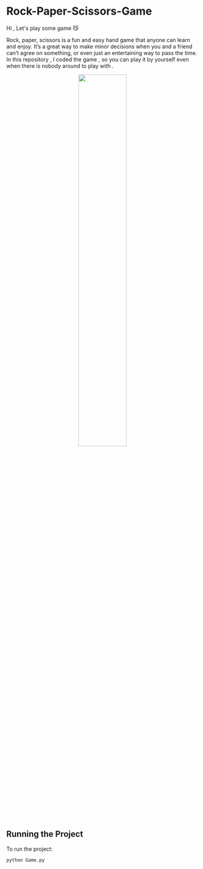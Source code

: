 # Rock-Paper-Scissors-Game
Hi , Let's play some game 😼

Rock, paper, scissors is a fun and easy hand game that anyone can learn and enjoy. It’s a great way to make minor decisions when you and a friend can’t agree on something, or even just an entertaining way to pass the time. 
In this repository , I coded the game , so you can play it by yourself even when there is nobody around to play with .



<div align="center">
  <a rel="nofollow" href="https://thisiszahrasadeghi.dev/git/">
    <img width="50%" src="./levitate.gif">
  </a>
</div>




## Running the Project
To run the project:

```python
python Game.py
```
